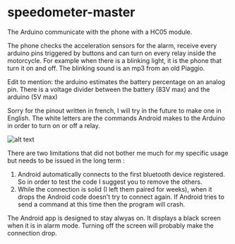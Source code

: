 # speedometer-master
The Arduino communicate with the phone with a HC05 module. 

The phone checks the acceleration sensors for the alarm, receive every arduino pins triggered by buttons and can turn on every relay inside the motorcycle. For example when there is a blinking light, it is the phone that turn it on and off. The blinking sound is an mp3 from an old Piaggio.

Edit to mention: the arduino estimates the battery percentage on an analog pin. There is a voltage divider between the battery (83V max) and the arduino (5V max)

Sorry for the pinout written in french, I will try in the future to make one in English. The white letters are the commands Android makes to the Arduino in order to turn on or off a relay.

![alt text](https://user-images.githubusercontent.com/16885275/115361480-eb652800-a1c0-11eb-9bd4-1d9657ae973b.png)

There are two limitations that did not bother me much for my specific usage but needs to be issued in the long term : 
1) Android automatically connects to the first bluetooth device registered. So in order to test the code I suggest you to remove the others.
2) While the connection is solid (I left them paired for weeks), when it drops the Android code doesn't try to connect again. If Android tries to send a command at this time then the program will crash. 

The Android app is designed to stay alwyas on. It displays a black screen when it is in alarm mode. Turning off the screen will probably make the connection drop.
